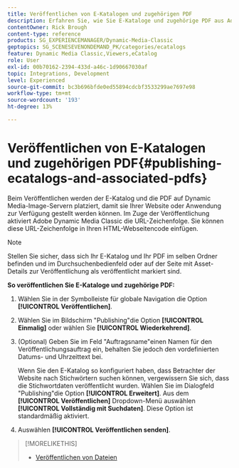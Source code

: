 ```yaml
---
title: Veröffentlichen von E-Katalogen und zugehörigen PDF
description: Erfahren Sie, wie Sie E-Kataloge und zugehörige PDF aus Adobe Dynamic Media Classic veröffentlichen.
contentOwner: Rick Brough
content-type: reference
products: SG_EXPERIENCEMANAGER/Dynamic-Media-Classic
geptopics: SG_SCENESEVENONDEMAND_PK/categories/ecatalogs
feature: Dynamic Media Classic,Viewers,eCatalog
role: User
exl-id: 00b70162-2394-433d-a46c-1d90667030af
topic: Integrations, Development
level: Experienced
source-git-commit: bc3b696bfde0ed55894cdcbf3533299ae7697e98
workflow-type: tm+mt
source-wordcount: '193'
ht-degree: 13%

---
```


# Veröffentlichen von E-Katalogen und zugehörigen PDF{#publishing-ecatalogs-and-associated-pdfs}

Beim Veröffentlichen werden der E-Katalog und die PDF auf Dynamic Media-Image-Servern platziert, damit sie Ihrer Website oder Anwendung zur Verfügung gestellt werden können. Im Zuge der Veröffentlichung aktiviert Adobe Dynamic Media Classic die URL-Zeichenfolge. Sie können diese URL-Zeichenfolge in Ihren HTML-Webseitencode einfügen.

>[!NOTE]
>
>Stellen Sie sicher, dass sich Ihr E-Katalog und Ihr PDF im selben Ordner befinden und im Durchsuchenbedienfeld oder auf der Seite mit Asset-Details zur Veröffentlichung als veröffentlicht markiert sind.

**So veröffentlichen Sie E-Kataloge und zugehörige PDF:**

1. Wählen Sie in der Symbolleiste für globale Navigation die Option **[!UICONTROL Veröffentlichen]**.
1. Wählen Sie im Bildschirm &quot;Publishing&quot;die Option **[!UICONTROL Einmalig]** oder wählen Sie **[!UICONTROL Wiederkehrend]**.
1. (Optional) Geben Sie im Feld &quot;Auftragsname&quot;einen Namen für den Veröffentlichungsauftrag ein, behalten Sie jedoch den vordefinierten Datums- und Uhrzeittext bei.

   Wenn Sie den E-Katalog so konfiguriert haben, dass Betrachter der Website nach Stichwörtern suchen können, vergewissern Sie sich, dass die Stichwortdaten veröffentlicht wurden. Wählen Sie im Dialogfeld &quot;Publishing&quot;die Option **[!UICONTROL Erweitert]**. Aus dem **[!UICONTROL Veröffentlichen]** Dropdown-Menü auswählen **[!UICONTROL Vollständig mit Suchdaten]**. Diese Option ist standardmäßig aktiviert.

1. Auswählen **[!UICONTROL Veröffentlichen senden]**.

>[!MORELIKETHIS]
>
>* [Veröffentlichen von Dateien](publishing-files.md)

